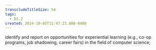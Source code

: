 ```yaml
---
transcludeTitleSize: h4
tags:
  - D3.2
created: 2024-10-05T11:47:23.000-0400
---
```

identify and report on opportunities for experiential learning (e.g., co-op programs, job shadowing, career fairs) in the field of computer science;
